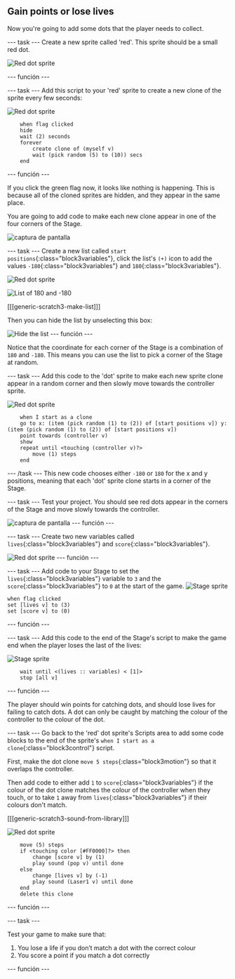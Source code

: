 ## Gain points or lose lives

Now you're going to add some dots that the player needs to collect.

\--- task \--- Create a new sprite called 'red'. This sprite should be a small red dot.

![Red dot sprite](images/dots-red.png)

\--- función \---

\--- task \--- Add this script to your 'red' sprite to create a new clone of the sprite every few seconds:

![Red dot sprite](images/red-sprite.png)

```blocks3
    when flag clicked
    hide
    wait (2) seconds
    forever
        create clone of (myself v)
        wait (pick random (5) to (10)) secs
    end
```

\--- función \---

If you click the green flag now, it looks like nothing is happening. This is because all of the cloned sprites are hidden, and they appear in the same place.

You are going to add code to make each new clone appear in one of the four corners of the Stage.

![captura de pantalla](images/dots-start.png)

\--- task \--- Create a new list called `start positions`{:class="block3variables"}, click the list's `(+)` icon to add the values `-180`{:class="block3variables"} and `180`{:class="block3variables"}.

![Red dot sprite](images/red-sprite.png)

![List of 180 and -180](images/dots-list.png)

[[[generic-scratch3-make-list]]]

Then you can hide the list by unselecting this box:

![Hide the list](images/hide-list.png) \--- función \---

Notice that the coordinate for each corner of the Stage is a combination of `180` and `-180`. This means you can use the list to pick a corner of the Stage at random.

\--- task \--- Add this code to the 'dot' sprite to make each new sprite clone appear in a random corner and then slowly move towards the controller sprite.

![Red dot sprite](images/red-sprite.png)

```blocks3
    when I start as a clone
    go to x: (item (pick random (1) to (2)) of [start positions v]) y: (item (pick random (1) to (2)) of [start positions v])
    point towards (controller v)
    show
    repeat until <touching (controller v)?>
        move (1) steps
    end
```

\--- /task \--- This new code chooses either `-180` or `180` for the x and y positions, meaning that each 'dot' sprite clone starts in a corner of the Stage.

\--- task \--- Test your project. You should see red dots appear in the corners of the Stage and move slowly towards the controller.

![captura de pantalla](images/dots-red-test.png) \--- función \---

\--- task \--- Create two new variables called `lives`{:class="block3variables"} and `score`{:class="block3variables"}.

![Red dot sprite](images/red-sprite.png) \--- función \---

\--- task \--- Add code to your Stage to set the `lives`{:class="block3variables"} variable to `3` and the `score`{:class="block3variables"} to `0` at the start of the game. ![Stage sprite](images/stage-sprite.png)

```blocks3
when flag clicked
set [lives v] to (3)
set [score v] to (0)
```

\--- función \---

\--- task \--- Add this code to the end of the Stage's script to make the game end when the player loses the last of the lives:

![Stage sprite](images/stage-sprite.png)

```blocks3
    wait until <(lives :: variables) < [1]>
    stop [all v]
```

\--- función \---

The player should win points for catching dots, and should lose lives for failing to catch dots. A dot can only be caught by matching the colour of the controller to the colour of the dot.

\--- task \--- Go back to the 'red' dot sprite's Scripts area to add some code blocks to the end of the sprite's `when I start as a clone`{:class="block3control"} script.

First, make the dot clone `move 5 steps`{:class="block3motion"} so that it overlaps the controller.

Then add code to either add `1` to `score`{:class="block3variables"} if the colour of the dot clone matches the colour of the controller when they touch, or to take `1` away from `lives`{:class="block3variables"} if their colours don't match.

[[[generic-scratch3-sound-from-library]]]

![Red dot sprite](images/red-sprite.png)

```blocks3
    move (5) steps
    if <touching color [#FF0000]?> then
        change [score v] by (1)
        play sound (pop v) until done
    else
        change [lives v] by (-1)
        play sound (Laser1 v) until done
    end
    delete this clone
```

\--- función \---

\--- task \---

Test your game to make sure that:

1. You lose a life if you don’t match a dot with the correct colour
2. You score a point if you match a dot correctly

\--- función \---